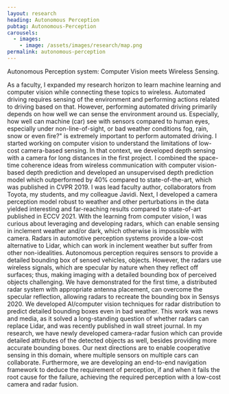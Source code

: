 ```yaml
---
layout: research
heading: Autonomous Perception
pubtag: Autonomous-Perception
carousels:
  - images:
    - image: /assets/images/research/map.png
permalink: autonomous-perception
---
```


Autonomous Perception system: Computer Vision meets Wireless Sensing. 

As a faculty, I expanded my research horizon to learn machine learning and computer vision while connecting these topics to wireless. Automated driving requires sensing of the environment and performing actions related to driving based on that. However, performing automated driving primarily depends on how well we can sense the environment around us. Especially, how well can machine (car) see with sensors compared to human eyes, especially under non-line-of-sight, or bad weather conditions fog, rain, snow or even fire?" is extremely important to perform automated driving. I started working on computer vision to understand the limitations of low-cost camera-based sensing. In that context, we developed depth sensing with a camera for long distances in the first project. I combined the space-time coherence ideas from wireless communication with computer vision-based depth prediction and developed an unsupervised depth prediction model which outperformed by 40% compared to state-of-the-art, which was published in CVPR 2019. I was lead faculty author, collaborators from Toyota, my students, and my colleague Javidi. Next, I developed a camera perception model robust to weather and other perturbations in the data yielded interesting and far-reaching results compared to state-of-art published in ECCV 2021.  With the learning from computer vision, I was curious about leveraging and developing radars, which can enable sensing in inclement weather and/or dark, which otherwise is impossible with camera. 
Radars in automotive perception systems provide a low-cost alternative to Lidar, which can work in inclement weather but suffer from other non-idealities. Autonomous perception requires sensors to provide a detailed bounding box of sensed vehicles, objects. However, the radars use wireless signals, which are specular by nature when they reflect off surfaces; thus, making imaging with a detailed bounding box of perceived objects challenging. We have demonstrated for the first time, a distributed radar system with appropriate antenna placement, can overcome the specular reflection, allowing radars to recreate the bounding box in Sensys 2020. We developed AI/computer vision techniques for radar distribution to predict detailed bounding boxes even in bad weather. This work was news and media, as it solved a long-standing question of whether radars can replace Lidar, and was recently published in wall street journal. In my research, we have newly developed camera-radar fusion which can provide detailed attributes of the detected objects as well, besides providing more accurate bounding boxes. Our next directions are to enable cooperative sensing in this domain, where multiple sensors on multiple cars can collaborate. Furthermore, we are developing an end-to-end navigation framework to deduce the requirement of perception, if and when it fails the root cause for the failure, achieving the required perception with a low-cost camera and radar fusion. 
